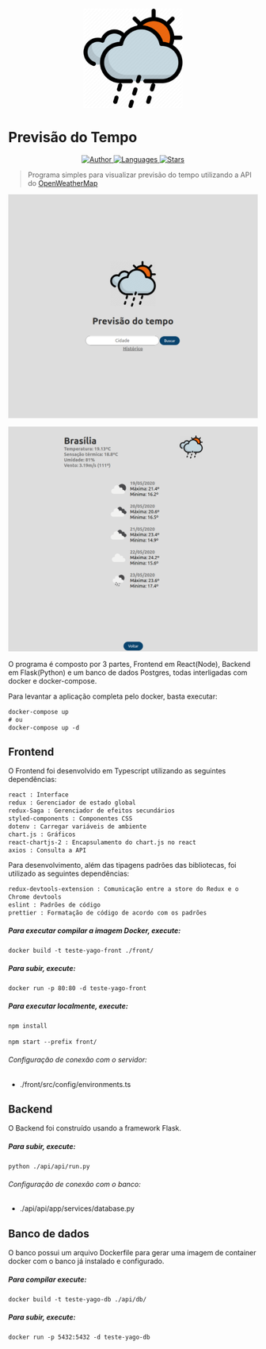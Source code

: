<p align="center">
   <img src="front/src/assets/imgs/logo.png" width="200"/>
</p>

# Previsão do Tempo
<p align="center">
    <a href="https://github.com/yagoernandes">
        <img src="https://img.shields.io/badge/Author-YagoErnandes-brightgreen" alt="Author" />
    </a>
    <a href="#">
        <img src="https://img.shields.io/github/languages/count/YagoErnandes/teste-linx?color=brightgreen" alt="Languages" />
    </a>
    <a href="https://github.com/yagoernandes/teste-linx/stargazers">
        <img src="https://img.shields.io/github/stars/YagoErnandes/teste-linx?color=brightgreen" alt="Stars" />
    </a>
</p>

> Programa simples para visualizar previsão do tempo utilizando a API do [OpenWeatherMap](https://openweathermap.org/)

<p align="center"><img src=".github/home.png"/></p>
<p align="center"><img src=".github/search.png"/></p>

O programa é composto por 3 partes, Frontend em React(Node), Backend em Flask(Python) e um banco de dados Postgres, todas interligadas com docker e docker-compose.

Para levantar a aplicação completa pelo docker, basta executar:
```shell
docker-compose up
# ou
docker-compose up -d
```

## Frontend

O Frontend foi desenvolvido em Typescript utilizando as seguintes dependências:

```
react : Interface
redux : Gerenciador de estado global
redux-Saga : Gerenciador de efeitos secundários
styled-components : Componentes CSS
dotenv : Carregar variáveis de ambiente
chart.js : Gráficos
react-chartjs-2 : Encapsulamento do chart.js no react
axios : Consulta a API
```


Para desenvolvimento, além das tipagens padrões das bibliotecas, foi utilizado as seguintes dependências:

```
redux-devtools-extension : Comunicação entre a store do Redux e o Chrome devtools
eslint : Padrões de código
prettier : Formatação de código de acordo com os padrões
```

##### Para executar compilar a imagem Docker, execute:
```shell
docker build -t teste-yago-front ./front/
```

##### Para subir, execute:
```shell
docker run -p 80:80 -d teste-yago-front
```

##### Para executar localmente, execute:
```shell
npm install 

npm start --prefix front/
```

###### Configuração de conexão com o servidor:
* ./front/src/config/environments.ts


## Backend

O Backend foi construído usando a framework Flask.

##### Para subir, execute:
```shell
python ./api/api/run.py
```

###### Configuração de conexão com o banco:
* ./api/api/app/services/database.py


## Banco de dados

O banco possui um arquivo Dockerfile para gerar uma imagem de container docker com o banco já instalado e configurado.

##### Para compilar execute:
```shell
docker build -t teste-yago-db ./api/db/
```

##### Para subir, execute:
```shell
docker run -p 5432:5432 -d teste-yago-db
```
